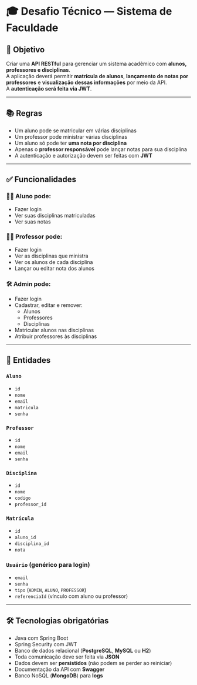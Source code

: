 # 🎓 Desafio Técnico — Sistema de Faculdade 

## 📌 Objetivo

Criar uma **API RESTful** para gerenciar um sistema acadêmico com **alunos, professores e disciplinas**.  
A aplicação deverá permitir **matrícula de alunos**, **lançamento de notas por professores** e **visualização dessas informações** por meio da API.  
A **autenticação será feita via JWT**.

---

## 📚 Regras

- Um aluno pode se matricular em várias disciplinas  
- Um professor pode ministrar várias disciplinas  
- Um aluno só pode ter **uma nota por disciplina**  
- Apenas o **professor responsável** pode lançar notas para sua disciplina  
- A autenticação e autorização devem ser feitas com **JWT**

---

## ✅ Funcionalidades

### 👨‍🎓 Aluno pode:
- Fazer login  
- Ver suas disciplinas matriculadas  
- Ver suas notas

### 👩‍🏫 Professor pode:
- Fazer login  
- Ver as disciplinas que ministra  
- Ver os alunos de cada disciplina  
- Lançar ou editar nota dos alunos

### 🛠️ Admin pode:
- Fazer login  
- Cadastrar, editar e remover:
  - Alunos  
  - Professores  
  - Disciplinas  
- Matricular alunos nas disciplinas  
- Atribuir professores às disciplinas

---

## 🧩 Entidades

### `Aluno`
- `id`
- `nome`
- `email`
- `matricula`
- `senha`

### `Professor`
- `id`
- `nome`
- `email`
- `senha`

### `Disciplina`
- `id`
- `nome`
- `codigo`
- `professor_id`

### `Matrícula`
- `id`
- `aluno_id`
- `disciplina_id`
- `nota`

### `Usuário` (genérico para login)
- `email`
- `senha`
- `tipo` (`ADMIN`, `ALUNO`, `PROFESSOR`)
- `referenciaId` (vínculo com aluno ou professor)

---

## 🛠️ Tecnologias obrigatórias

- Java com Spring Boot  
- Spring Security com JWT  
- Banco de dados relacional (**PostgreSQL**, **MySQL** ou **H2**)  
- Toda comunicação deve ser feita via **JSON**  
- Dados devem ser **persistidos** (não podem se perder ao reiniciar)  
- Documentação da API com **Swagger**  
- Banco NoSQL (**MongoDB**) para **logs**
